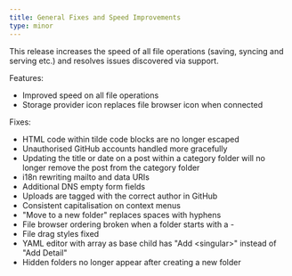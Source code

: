```yaml
---
title: General Fixes and Speed Improvements
type: minor
---
```



This release increases the speed of all file operations (saving, syncing and serving etc.) and resolves issues discovered via support.

Features:

* Improved speed on all file operations
* Storage provider icon replaces file browser icon when connected


Fixes:

* HTML code within tilde code blocks are no longer escaped
* Unauthorised GitHub accounts handled more gracefully
* Updating the title or date on a post within a category folder will no longer remove the post from the category folder
* i18n rewriting mailto and data URIs
* Additional DNS empty form fields
* Uploads are tagged with the correct author in GitHub
* Consistent capitalisation on context menus
* "Move to a new folder" replaces spaces with hyphens
* File browser ordering broken when a folder starts with a -
* File drag styles fixed
* YAML editor with array as base child has "Add &lt;singular&gt;" instead of "Add Detail"
* Hidden folders no longer appear after creating a new folder